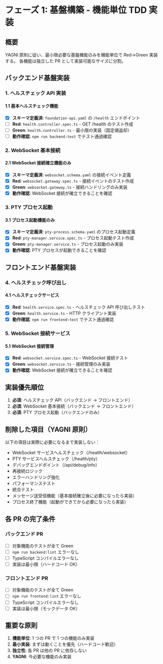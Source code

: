 # フェーズ 1: 基盤構築 - 機能単位 TDD 実装

## 概要

YAGNI 原則に従い、最小限必要な基盤機能のみを機能単位で Red→Green 実装する。
各機能は独立した PR として実装可能なサイズに分割。

## バックエンド基盤実装

### 1. ヘルスチェック API 実装

#### 1.1 基本ヘルスチェック機能

- [x] **スキーマ定義済**: `foundation-api.yaml` の `/health` エンドポイント
- [ ] **Red**: `health.controller.spec.ts` - GET /health のテスト作成
- [ ] **Green**: `health.controller.ts` - 最小限の実装（固定値返却）
- [ ] **動作確認**: `npm run backend:test` でテスト通過確認

### 2. WebSocket 基本接続

#### 2.1 WebSocket 接続確立機能のみ

- [x] **スキーマ定義済**: `websocket.schema.yaml` の接続イベント定義
- [x] **Red**: `websocket.gateway.spec.ts` - 接続イベントのテスト作成
- [x] **Green**: `websocket.gateway.ts` - 接続ハンドリングのみ実装
- [x] **動作確認**: WebSocket 接続が確立できることを確認

### 3. PTY プロセス起動

#### 3.1 プロセス起動機能のみ

- [x] **スキーマ定義済**: `pty-process.schema.yaml` のプロセス起動定義
- [x] **Red**: `pty-manager.service.spec.ts` - プロセス起動テスト作成
- [x] **Green**: `pty-manager.service.ts` - プロセス起動のみ実装
- [x] **動作確認**: PTY プロセスが起動できることを確認

## フロントエンド基盤実装

### 4. ヘルスチェック呼び出し

#### 4.1 ヘルスチェックサービス

- [x] **Red**: `health.service.spec.ts` - ヘルスチェック API 呼び出しテスト
- [x] **Green**: `health.service.ts` - HTTP クライアント実装
- [x] **動作確認**: `npm run frontend:test` でテスト通過確認

### 5. WebSocket 接続サービス

#### 5.1 WebSocket 接続管理

- [x] **Red**: `websocket.service.spec.ts` - WebSocket 接続テスト
- [x] **Green**: `websocket.service.ts` - 接続管理のみ実装
- [x] **動作確認**: WebSocket 接続が確立できることを確認

## 実装優先順位

1. **必須**: ヘルスチェック API（バックエンド → フロントエンド）
2. **必須**: WebSocket 基本接続（バックエンド → フロントエンド）
3. **必須**: PTY プロセス起動（バックエンドのみ）

## 削除した項目（YAGNI 原則）

以下の項目は実際に必要になるまで実装しない：

- WebSocket サービスヘルスチェック（/health/websocket）
- PTY サービスヘルスチェック（/health/pty）
- デバッグエンドポイント（/api/debug/info）
- 再接続ロジック
- エラーハンドリング強化
- パフォーマンステスト
- 統合テスト
- メッセージ送受信機能（基本接続確立後に必要になったら実装）
- プロセス終了機能（起動ができてから必要になったら実装）

## 各 PR の完了条件

### バックエンド PR

- [ ] 対象機能のテストが全て Green
- [ ] `npm run backend:lint` エラーなし
- [ ] TypeScript コンパイルエラーなし
- [ ] 実装は最小限（ハードコード OK）

### フロントエンド PR

- [ ] 対象機能のテストが全て Green
- [ ] `npm run frontend:lint` エラーなし
- [ ] TypeScript コンパイルエラーなし
- [ ] 実装は最小限（モックデータ OK）

## 重要な原則

1. **機能単位**: 1 つの PR で 1 つの機能のみ実装
2. **最小実装**: まずは動くことを優先（ハードコード歓迎）
3. **独立性**: 各 PR は他の PR に依存しない
4. **YAGNI**: 今必要な機能のみ実装
